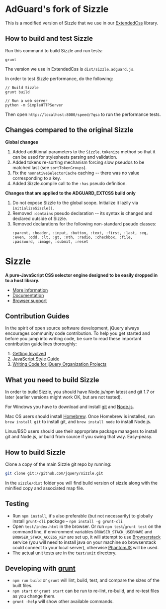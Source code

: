 # AdGuard's fork of Sizzle

This is a modified version of Sizzle that we use in our [ExtendedCss](https://github.com/AdguardTeam/ExtendedCss) library.

## How to build and test Sizzle

Run this command to build Sizzle and run tests:
```
grunt
```

The version we use in ExtendedCss is `dist/sizzle.adguard.js`.

In order to test Sizzle performance, do the following:
```
// Build Sizzle
grunt build

// Run a web server
python -m SimpleHTTPServer
```

Then open `http://localhost:8000/speed/?qsa` to run the performance tests.

## Changes compared to the original Sizzle

**Global changes**

1. Added additional parameters to the `Sizzle.tokenize` method so that it can be used for stylesheets parsing and validation.
2. Added tokens re-sorting mechanism forcing slow pseudos to be matched last  (see `sortTokenGroups`).
3. Fix the `nonnativeSelectorCache` caching -- there was no value corresponding to a key.
4. Added Sizzle.compile call to the `:has` pseudo definition.

**Changes that are applied to the ADGUARD_EXTCSS build only**

1. Do not expose Sizzle to the global scope. Initialize it lazily via `initializeSizzle()`.
2. Removed `:contains` pseudo declaration -- its syntax is changed and declared outside of Sizzle.
3. Removed declarations for the following non-standard pseudo classes: 
    ```
    :parent, :header, :input, :button, :text, :first, :last, :eq,
    :even, :odd, :lt, :gt, :nth, :radio, :checkbox, :file,
    :password, :image, :submit, :reset
    ```

# Sizzle

__A pure-JavaScript CSS selector engine designed to be easily dropped in to a host library.__

- [More information](https://sizzlejs.com/)
- [Documentation](https://github.com/jquery/sizzle/wiki/)
- [Browser support](https://github.com/jquery/sizzle/wiki/#wiki-browsers)

Contribution Guides
---------------------------

In the spirit of open source software development, jQuery always encourages community code contribution. To help you get started and before you jump into writing code, be sure to read these important contribution guidelines thoroughly:

1. [Getting Involved](https://contribute.jquery.org/)
2. [JavaScript Style Guide](https://contribute.jquery.org/style-guide/js/)
3. [Writing Code for jQuery Organization Projects](https://contribute.jquery.org/code/)

What you need to build Sizzle
---------------------------

In order to build Sizzle, you should have Node.js/npm latest and git 1.7 or later (earlier versions might work OK, but are not tested).

For Windows you have to download and install [git](http://git-scm.com/downloads) and [Node.js](https://nodejs.org/download/).

Mac OS users should install [Homebrew](http://mxcl.github.com/homebrew/). Once Homebrew is installed, run `brew install git` to install git,
and `brew install node` to install Node.js.

Linux/BSD users should use their appropriate package managers to install git and Node.js, or build from source
if you swing that way. Easy-peasy.


How to build Sizzle
----------------------------

Clone a copy of the main Sizzle git repo by running:

```bash
git clone git://github.com/jquery/sizzle.git
```

In the `sizzle/dist` folder you will find build version of sizzle along with the minified copy and associated map file.

Testing
----------------------------

- Run `npm install`, it's also preferable (but not necessarily) to globally install `grunt-cli` package – `npm install -g grunt-cli`
- Open `test/index.html` in the browser. Or run `npm test`/`grunt test` on the command line, if environment variables `BROWSER_STACK_USERNAME` and `BROWSER_STACK_ACCESS_KEY` are set up, it will attempt to use [Browserstack](https://www.browserstack.com/) service (you will need to install java on your machine so browserstack could connect to your local server), otherwise [PhantomJS](http://phantomjs.org/) will be used.
- The actual unit tests are in the `test/unit` directory.

Developing with [grunt](http://gruntjs.com)
----------------------------

- `npm run build` or `grunt` will lint, build, test, and compare the sizes of the built files.
- `npm start` or `grunt start` can be run to re-lint, re-build, and re-test files as you change them.
- `grunt -help` will show other available commands.
